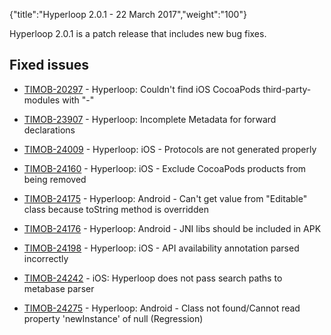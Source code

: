 {"title":"Hyperloop 2.0.1 - 22 March 2017","weight":"100"} 

Hyperloop 2.0.1 is a patch release that includes new bug fixes.

## Fixed issues

*   [TIMOB-20297](https://jira.appcelerator.org/browse/TIMOB-20297) - Hyperloop: Couldn't find iOS CocoaPods third-party-modules with "-"
    
*   [TIMOB-23907](https://jira.appcelerator.org/browse/TIMOB-23907) - Hyperloop: Incomplete Metadata for forward declarations
    
*   [TIMOB-24009](https://jira.appcelerator.org/browse/TIMOB-24009) - Hyperloop: iOS - Protocols are not generated properly
    
*   [TIMOB-24160](https://jira.appcelerator.org/browse/TIMOB-24160) - Hyperloop: iOS - Exclude CocoaPods products from being removed
    
*   [TIMOB-24175](https://jira.appcelerator.org/browse/TIMOB-24175) - Hyperloop: Android - Can't get value from "Editable" class because toString method is overridden
    
*   [TIMOB-24176](https://jira.appcelerator.org/browse/TIMOB-24176) - Hyperloop: Android - JNI libs should be included in APK
    
*   [TIMOB-24198](https://jira.appcelerator.org/browse/TIMOB-24198) - Hyperloop: iOS - API availability annotation parsed incorrectly
    
*   [TIMOB-24242](https://jira.appcelerator.org/browse/TIMOB-24242) - iOS: Hyperloop does not pass search paths to metabase parser
    
*   [TIMOB-24275](https://jira.appcelerator.org/browse/TIMOB-24275) - Hyperloop: Android - Class not found/Cannot read property 'newInstance' of null (Regression)